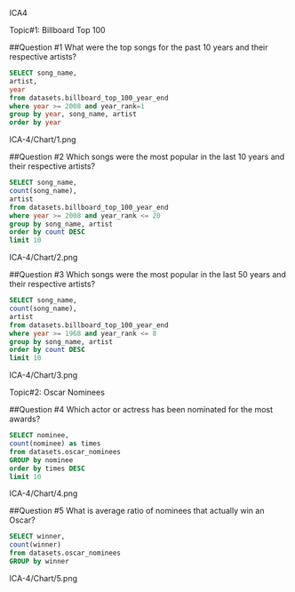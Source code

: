 ICA4

Topic#1: Billboard Top 100

##Question #1
What were the top songs for the past 10 years and their respective artists?

```sql
SELECT song_name,
artist,
year
from datasets.billboard_top_100_year_end
where year >= 2008 and year_rank=1 
group by year, song_name, artist
order by year
```

ICA-4/Chart/1.png

##Question #2
Which songs were the most popular in the last 10 years and their respective artists?

```sql
SELECT song_name,
count(song_name),
artist
from datasets.billboard_top_100_year_end
where year >= 2008 and year_rank <= 20
group by song_name, artist
order by count DESC
limit 10
```

ICA-4/Chart/2.png

##Question #3
Which songs were the most popular in the last 50 years and their respective artists?

```sql
SELECT song_name,
count(song_name),
artist
from datasets.billboard_top_100_year_end
where year >= 1968 and year_rank <= 8
group by song_name, artist
order by count DESC
limit 10
```

ICA-4/Chart/3.png

Topic#2: Oscar Nominees

##Question #4
Which actor or actress has been nominated for the most awards?

```sql
SELECT nominee,
count(nominee) as times
from datasets.oscar_nominees
GROUP by nominee 
order by times DESC
limit 10
```

ICA-4/Chart/4.png

##Question #5
What is average ratio of nominees that actually win an Oscar?

```sql
SELECT winner,
count(winner)
from datasets.oscar_nominees
GROUP by winner
```

ICA-4/Chart/5.png

